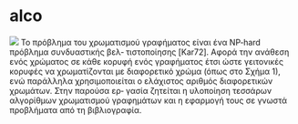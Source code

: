 # alco 
![](https://i.stack.imgur.com/SG4ZI.png)
Το πρόβλημα του χρωματισμού γραφήματος είναι ένα NP‐hard πρόβλημα συνδυαστικής βελ‐
τιστοποίησης [Kar72]. Αφορά την ανάθεση ενός χρώματος σε κάθε κορυφή ενός γραφήματος
έτσι ώστε γειτονικές κορυφές να χρωματίζονται με διαφορετικό χρώμα (όπως στο Σχήμα 1), ενώ
παράλληλα χρησιμοποιείται ο ελάχιστος αριθμός διαφορετικών χρωμάτων. Στην παρούσα ερ‐
γασία ζητείται η υλοποίηση τεσσάρων αλγορίθμων χρωματισμού γραφημάτων και η εφαρμογή
τους σε γνωστά προβλήματα από τη βιβλιογραφία.
